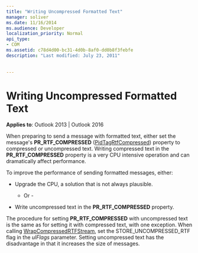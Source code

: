 ```yaml
---
title: "Writing Uncompressed Formatted Text"
manager: soliver
ms.date: 11/16/2014
ms.audience: Developer
localization_priority: Normal
api_type:
- COM
ms.assetid: c78d4d00-bc31-4d0b-8af0-dd0b8f3febfe
description: "Last modified: July 23, 2011"
 
 
---
```


# Writing Uncompressed Formatted Text

  
  
**Applies to**: Outlook 2013 | Outlook 2016 
  
When preparing to send a message with formatted text, either set the message's **PR_RTF_COMPRESSED** ([PidTagRtfCompressed](pidtagrtfcompressed-canonical-property.md)) property to compressed or uncompressed text. Writing compressed text in the **PR_RTF_COMPRESSED** property is a very CPU intensive operation and can dramatically affect performance. 
  
To improve the performance of sending formatted messages, either:
  
- Upgrade the CPU, a solution that is not always plausible.
    
    - Or -
    
- Write uncompressed text in the **PR_RTF_COMPRESSED** property. 
    
The procedure for setting **PR_RTF_COMPRESSED** with uncompressed text is the same as for setting it with compressed text, with one exception. When calling [WrapCompressedRTFStream](wrapcompressedrtfstream.md), set the STORE_UNCOMPRESSED_RTF flag in the  _ulFlags_ parameter. Setting uncompressed text has the disadvantage in that it increases the size of messages. 
  

